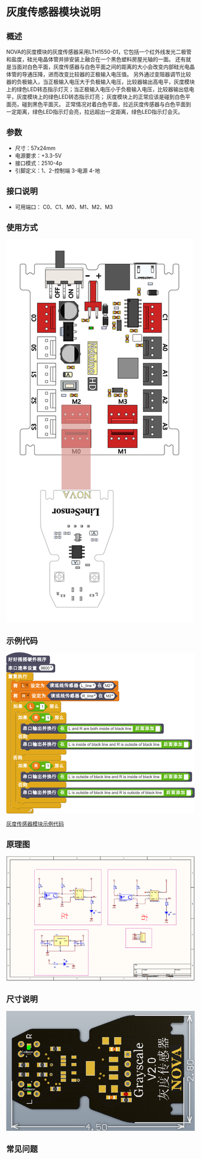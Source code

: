# 灰度传感器模块说明

## 概述
NOVA的灰度模块的灰度传感器采用LTH1550-01，它包括一个红外线发光二极管和盐度，硅光电晶体管并排安装上融合在一个黑色塑料房屋光轴的一面。
还有就是当面对白色平面，灰度传感器与白色平面之间的距离的大小会改变内部硅光电晶体管的导通压降，进而改变比较器的正极输入电压值。 另外通过变阻器调节比较器的负极输入，当正极输入电压大于负极输入电压，比较器输出高电平，灰度模块上的绿色LED转态指示灯灭；当正极输入电压小于负极输入电压，比较器输出低电平，灰度模块上的绿色LED转态指示灯亮；
灰度模块上的正常应该是碰到白色平面亮，碰到黑色平面灭。
正常情况对着白色平面，拉近灰度传感器与白色平面到一定距离，绿色LED指示灯会亮，拉远超出一定距离，绿色LED指示灯会灭。

## 参数
- 尺寸：57x24mm
- 电源要求：+3.3-5V
- 接口模式：2510-4p
- 引脚定义：1、2-控制端 3-电源 4-地

## 接口说明
- 可用端口： C0、C1、M0、M1、M2、M3

## 使用方式
![](./images/37.png)

## 示例代码
![](./images/38.png)

[灰度传感器模块示例代码](http://www.haohaodada.com/show.php?id=949877)

## 原理图
![](./images/106.png)

## 尺寸说明
![](./images/105.png)

## 常见问题

